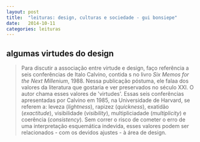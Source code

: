 ```yaml
---
layout: post
title:  "leituras: design, culturas e sociedade - gui bonsiepe"
date:   2014-10-11
categories: leituras
---
```



## algumas virtudes do design

> Para discutir a associação entre virtude e design, faço referência a seis conferências de Italo Calvino, contida s no livro _Six Memos for the Next Millenium_, 1988. Nessa publicação póstuma, ele falaa dos valores da literatura que gostaria e ver preservados no século XXI. O autor chama esses valores de 'virtudes'. Essas seis conferências apresentadas por Calvino em 1985, na Universidade de Harvard, se referem a: leveza (_lightness_), rapizez (_quickness_), exatidão (_exactitude_), visibilidade (_visibility_), multipliciadade (_multiplicity_) e coerência (_consistency_). Sem correr o risco de cometer o erro de uma interpretação esquemática indevida, esses valores podem ser relacionados - com os devidos ajustes - à área de design.